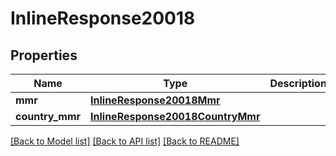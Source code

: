 # InlineResponse20018

## Properties
Name | Type | Description | Notes
------------ | ------------- | ------------- | -------------
**mmr** | [**InlineResponse20018Mmr**](InlineResponse20018Mmr.md) |  | [optional] 
**country_mmr** | [**InlineResponse20018CountryMmr**](InlineResponse20018CountryMmr.md) |  | [optional] 

[[Back to Model list]](../README.md#documentation-for-models) [[Back to API list]](../README.md#documentation-for-api-endpoints) [[Back to README]](../README.md)


